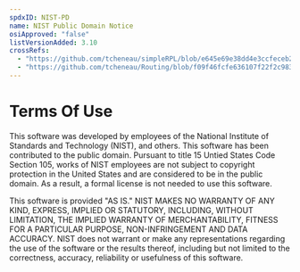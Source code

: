 ```yaml
---
spdxID: NIST-PD
name: NIST Public Domain Notice
osiApproved: "false"
listVersionAdded: 3.10
crossRefs: 
  - "https://github.com/tcheneau/simpleRPL/blob/e645e69e38dd4e3ccfeceb2db8cba05b7c2e0cd3/LICENSE.txt"
  - "https://github.com/tcheneau/Routing/blob/f09f46fcfe636107f22f2c98348188a65a135d98/README.md"
---
```


# Terms Of Use

This software was developed by employees of the National Institute of Standards and Technology (NIST), and others. This software has been contributed to the public domain. Pursuant to title 15 Untied States Code Section 105, works of NIST employees are not subject to copyright protection in the United States and are considered to be in the public domain. As a result, a formal license is not needed to use this software.

This software is provided "AS IS." NIST MAKES NO WARRANTY OF ANY KIND, EXPRESS, IMPLIED OR STATUTORY, INCLUDING, WITHOUT LIMITATION, THE IMPLIED WARRANTY OF MERCHANTABILITY, FITNESS FOR A PARTICULAR PURPOSE, NON-INFRINGEMENT AND DATA ACCURACY. NIST does not warrant or make any representations regarding the use of the software or the results thereof, including but not limited to the correctness, accuracy, reliability or usefulness of this software.
